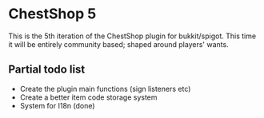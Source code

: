 # ChestShop 5
This is the 5th iteration of the ChestShop plugin for bukkit/spigot. This time it will be entirely community based; shaped around players' wants.

## Partial todo list
- Create the plugin main functions (sign listeners etc)
- Create a better item code storage system
- System for I18n (done)
